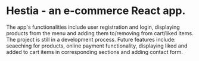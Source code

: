 # Hestia - an e-commerce React app. 
The app's functionalities include user registration and login, displaying products from the menu and adding them to/removing from cart/liked items. 
The project is still in a development process. Future features include: seaeching for products, online payment functionality, displaying liked and added to cart items in corresponding sections and adding contact form.
